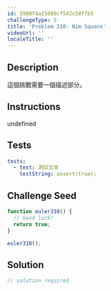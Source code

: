```yaml
---
id: 5900f4a21000cf542c50ffb5
challengeType: 5
title: 'Problem 310: Nim Square'
videoUrl: ''
localeTitle: ''
---
```


## Description
<section id="description">

這個挑戰需要一個描述部分。
</section>

## Instructions
undefined

## Tests
<section id='tests'>

```yml
tests:
  - text: 測試文本
    testString: assert(true);

```

</section>

## Challenge Seed
<section id='challengeSeed'>

<div id='js-seed'>

```js
function euler310() {
  // Good luck!
  return true;
}

euler310();

```

</div>



</section>

## Solution
<section id='solution'>

```js
// solution required
```
</section>
